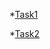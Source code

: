 *[Task1](https://oksanacoder.github.io/homework29.github.io/dom/index.html)

*[Task2](https://oksanacoder.github.io/homework29.github.io/tabs/index.html)
